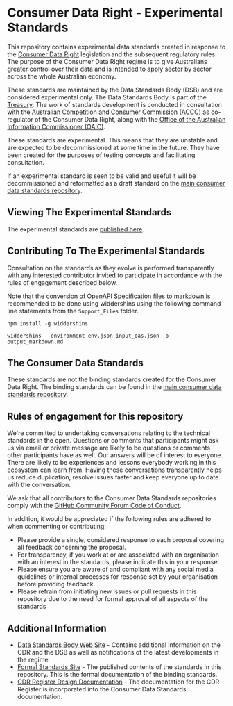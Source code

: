 # Consumer Data Right - Experimental Standards

This repository contains experimental data standards created in response to the [Consumer Data Right](https://treasury.gov.au/consumer-data-right) legislation and the subsequent regulatory rules.  The purpose of the Consumer Data Right regime is to give Australians greater control over their data and is intended to apply sector by sector across the whole Australian economy.

These standards are maintained by the Data Standards Body (DSB) and are considered experimental only.  The Data Standards Body is part of the [Treasury](https://www.directory.gov.au/portfolios/treasury/data-standards-body). The work of standards development is conducted in consultation with the [Australian Competition and Consumer Commission (ACCC)](https://www.accc.gov.au/focus-areas/consumer-data-right-cdr-0) as co-regulator of the Consumer Data Right, along with the [Office of the Australian Information Commissioner (OAIC)](https://www.oaic.gov.au/consumer-data-right/about-the-consumer-data-right/).

These standards are experimental.  This means that they are unstable and are expected to be decommissioned at some time in the future.  They have been created for the purposes of testing concepts and facilitating consultation.

If an experimental standard is seen to be valid and useful it will be decommissioned and reformatted as a draft standard on the [main consumer data standards repository](https://github.com/ConsumerDataStandardsAustralia/standards/issues).

## Viewing The Experimental Standards

The experimental standards are [published here](https://consumerdatastandardsaustralia.github.io/standards-experimental/).

## Contributing To The Experimental Standards

Consultation on the standards as they evolve is performed transparently with any interested contributor invited to participate in accordance with the rules of engagement described below.

Note that the conversion of OpenAPI Specification files to markdown is recommended to be done using widdershins using the following command line statements from the `Support_Files` folder.

`npm install -g widdershins`

`widdershins --environment env.json input_oas.json -o output_markdown.md`

## The Consumer Data Standards

These standards are not the binding standards created for the Consumer Data Right.  The binding standards can be found in the [main consumer data standards repository](https://github.com/ConsumerDataStandardsAustralia/standards/issues).

## Rules of engagement for this repository

We're committed to undertaking conversations relating to the technical standards in the open. Questions or comments that participants might ask us via email or private message are likely to be questions or comments other participants have as well. Our answers will be of interest to everyone. There are likely to be experiences and lessons everybody working in this ecosystem can learn from. Having these conversations transparently helps us reduce duplication, resolve issues faster and keep everyone up to date with the conversation.

We ask that all contributors to the Consumer Data Standards repositories comply with the [GitHub Community Forum Code of Conduct](https://help.github.com/articles/github-community-forum-code-of-conduct/).

In addition, it would be appreciated if the following rules are adhered to when commenting or contributing:
* Please provide a single, considered response to each proposal covering all feedback concerning the proposal.
* For transparency, if you work at or are associated with an organisation with an interest in the standards, please indicate this in your response.
* Please ensure you are aware of and compliant with any social media guidelines or internal processes for response set by your organisation before providing feedback.
* Please refrain from initiating new issues or pull requests in this repository due to the need for formal approval of all aspects of the standards

## Additional Information

* [Data Standards Body Web Site](https://consumerdatastandards.gov.au/) - Contains additional information on the CDR and the DSB as well as notifications of the latest developments in the regime.
* [Formal Standards Site](https://consumerdatastandardsaustralia.github.io/standards/) - The published contents of the standards in this repository.  This is the formal documentation of the binding standards.
* [CDR Register Design Documentation](https://consumerdatastandardsaustralia.github.io/standards) - The documentation for the CDR Register is incorporated into the Consumer Data Standards documentation.
